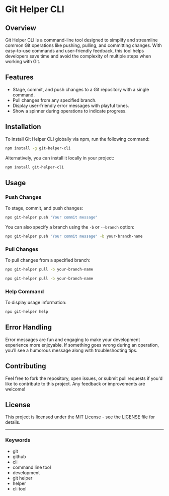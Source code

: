 # Git Helper CLI

## Overview

Git Helper CLI is a command-line tool designed to simplify and streamline common Git operations like pushing, pulling, and committing changes. With easy-to-use commands and user-friendly feedback, this tool helps developers save time and avoid the complexity of multiple steps when working with Git.

## Features

- Stage, commit, and push changes to a Git repository with a single command.
- Pull changes from any specified branch.
- Display user-friendly error messages with playful tones.
- Show a spinner during operations to indicate progress.

## Installation

To install Git Helper CLI globally via npm, run the following command:

```bash
npm install -g git-helper-cli
```

Alternatively, you can install it locally in your project:

```bash
npm install git-helper-cli
```

## Usage

### Push Changes

To stage, commit, and push changes:

```bash
npx git-helper push "Your commit message"
```

You can also specify a branch using the `-b` or `--branch` option:

```bash
npx git-helper push "Your commit message" -b your-branch-name
```

### Pull Changes

To pull changes from a specified branch:

```bash
npx git-helper pull -b your-branch-name
```

```bash
npx git-helper pull -b your-branch-name
```

### Help Command

To display usage information:

```bash
npx git-helper help
```

## Error Handling

Error messages are fun and engaging to make your development experience more enjoyable. If something goes wrong during an operation, you’ll see a humorous message along with troubleshooting tips.

## Contributing

Feel free to fork the repository, open issues, or submit pull requests if you'd like to contribute to this project. Any feedback or improvements are welcome!

## License

This project is licensed under the MIT License - see the [LICENSE](LICENSE) file for details.

---

### Keywords

- git
- github
- cli
- command line tool
- development
- git helper
- helper
- cli tool
